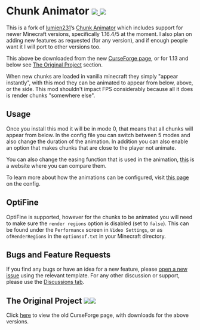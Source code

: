 # Chunk Animator [![](http://cf.way2muchnoise.eu/versions/chunkanimator.svg) ![](http://cf.way2muchnoise.eu/full_chunkanimator_downloads.svg)](https://www.curseforge.com/minecraft/mc-mods/chunkanimator/)
This is a fork of <a href="https://github.com/lumien231">lumien231</a>’s [Chunk Animator](https://github.com/lumien231/Chunk-Animator) which includes support for newer Minecraft versions, specifically 1.16.4/5 at the moment. I also plan on adding new features as requested (for any version), and if enough people want it I will port to other versions too. 

This above be downloaded from the new [CurseForge page](https://www.curseforge.com/minecraft/mc-mods/chunkanimator), or for 1.13 and below see [The Original Project](#original-project) section.

When new chunks are loaded in vanilla minecraft they simply "appear instantly", with this mod they can be animated to appear from below, above, or the side. This mod shouldn't impact FPS considerably because all it does is render chunks "somewhere else".

## Usage
Once you install this mod it will be in mode 0, that means that all chunks will appear from below. In the config file you can switch between 5 modes and also change the duration of the animation.  In addition you can also enable an option that makes chunks that are close to the player not animate.

You can also change the easing function that is used in the animation, [this](https://easings.net) is a website where you can compare them.

To learn more about how the animations can be configured, visit [this page](https://github.com/Harleyoc1/ChunkAnimator/wiki/Config) on the config.

## OptiFine
OptiFine is supported, however for the chunks to be animated you will need to make sure the `render regions` option is disabled (set to `false`). This can be found under the `Performance` screen in `Video Settings`, or as `ofRenderRegions` in the `optionsof.txt` in your Minecraft directory.

## Bugs and Feature Requests
If you find any bugs or have an idea for a new feature, please [open a new issue](https://github.com/Harleyoc1/ChunkAnimator/issues/new/choose) using the relevant template. For any other discussion or support, please use the [Discussions tab](https://github.com/Harleyoc1/ChunkAnimator/discussions).

<div id ="original-project">
    <h2>The Original Project <a href="https://www.curseforge.com/minecraft/mc-mods/chunk-animator/"><img src="http://cf.way2muchnoise.eu/versions/chunk-animator.svg" /><img src="http://cf.way2muchnoise.eu/full_chunk-animator_downloads.svg" /></a></h2>
    <p>Click <a href="https://www.curseforge.com/minecraft/mc-mods/chunk-animator/">here</a> to view the old CurseForge page, with downloads for the above versions.</p> 
</div>